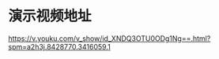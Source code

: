 演示视频地址
===========
https://v.youku.com/v_show/id_XNDQ3OTU0ODg1Ng==.html?spm=a2h3j.8428770.3416059.1
